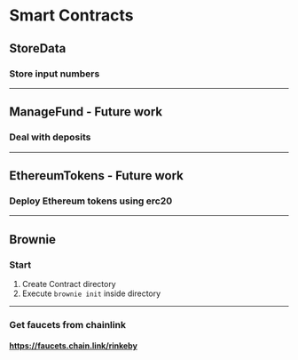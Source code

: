 # Smart Contracts
## StoreData
### Store input numbers
***

## ManageFund - Future work
### Deal with deposits
***
## EthereumTokens - Future work
### Deploy Ethereum tokens using erc20
***


## Brownie
### Start
1. Create Contract directory
2. Execute `brownie init` inside directory

***

### Get faucets from chainlink
#### https://faucets.chain.link/rinkeby